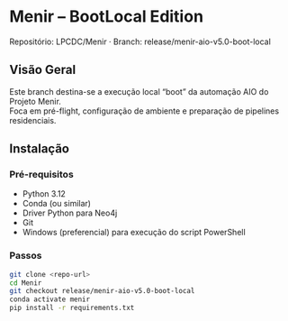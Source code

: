 # Menir – BootLocal Edition  
Repositório: LPCDC/Menir · Branch: release/menir-aio-v5.0-boot-local

## Visão Geral  
Este branch destina-se a execução local “boot” da automação AIO do Projeto Menir.  
Foca em pré-flight, configuração de ambiente e preparação de pipelines residenciais.

## Instalação  
### Pré-requisitos  
- Python 3.12  
- Conda (ou similar)  
- Driver Python para Neo4j  
- Git  
- Windows (preferencial) para execução do script PowerShell

### Passos  
```bash
git clone <repo-url>
cd Menir
git checkout release/menir-aio-v5.0-boot-local
conda activate menir
pip install -r requirements.txt